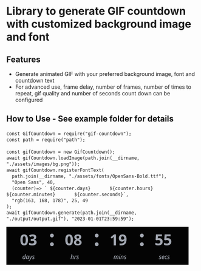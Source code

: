 # Library to generate GIF countdown with customized background image and font

## Features
* Generate animated GIF with your preferred background image, font and countdown text
* For advanced use, frame delay, number of frames, number of times to repeat, gif quality and number of seconds count down can be configured

## How to Use - See example folder for details
```
const GifCountdown = require("gif-countdown");
const path = require("path");

const gifCountdown = new GifCountdown();
await gifCountdown.loadImage(path.join(__dirname, "./assets/images/bg.png"));
await gifCountdown.registerFontText(
  path.join(__dirname, "./assets/fonts/OpenSans-Bold.ttf"),
  "Open Sans", 40,
  (counter)=> ` ${counter.days}       ${counter.hours}       ${counter.minutes}       ${counter.seconds}`,
  "rgb(163, 168, 178)", 25, 49
);
await gifCountdown.generate(path.join(__dirname, "./output/output.gif"), "2023-01-01T23:59:59");
```

![alt text](https://raw.githubusercontent.com/CompAndSave/gif-countdown/master/example/output/output.gif)